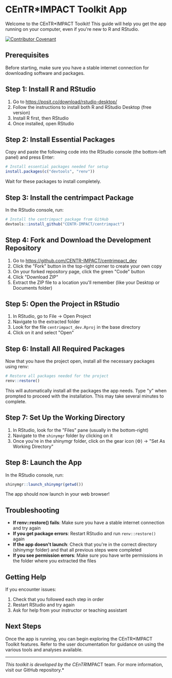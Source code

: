 # CEnTR*IMPACT Toolkit App

Welcome to the CEnTR*IMPACT Toolkit! This guide will help you get the app running on your computer, even if you're new to R and RStudio.

[![Contributor Covenant](https://img.shields.io/badge/Contributor%20Covenant-2.1-4baaaa.svg)](code_of_conduct.md)

## Prerequisites

Before starting, make sure you have a stable internet connection for downloading software and packages.

## Step 1: Install R and RStudio

1. Go to https://posit.co/download/rstudio-desktop/
2. Follow the instructions to install both R and RStudio Desktop (free version)
3. Install R first, then RStudio
4. Once installed, open RStudio

## Step 2: Install Essential Packages

Copy and paste the following code into the RStudio console (the bottom-left panel) and press Enter:

```r
# Install essential packages needed for setup
install.packages(c("devtools", "renv"))
```

Wait for these packages to install completely.

## Step 3: Install the centrimpact Package

In the RStudio console, run:

```r
# Install the centrimpact package from GitHub
devtools::install_github("CENTR-IMPACT/centrimpact")
```

## Step 4: Fork and Download the Development Repository

1. Go to https://github.com/CENTR-IMPACT/centrimpact_dev
2. Click the "Fork" button in the top-right corner to create your own copy
3. On your forked repository page, click the green "Code" button
4. Click "Download ZIP"
5. Extract the ZIP file to a location you'll remember (like your Desktop or Documents folder)

## Step 5: Open the Project in RStudio

1. In RStudio, go to File → Open Project
2. Navigate to the extracted folder
3. Look for the file `centrimpact_dev.Rproj` in the base directory
4. Click on it and select "Open"

## Step 6: Install All Required Packages

Now that you have the project open, install all the necessary packages using renv:

```r
# Restore all packages needed for the project
renv::restore()
```

This will automatically install all the packages the app needs. Type "y" when prompted to proceed with the installation. This may take several minutes to complete.

## Step 7: Set Up the Working Directory

1. In RStudio, look for the "Files" pane (usually in the bottom-right)
2. Navigate to the `shinymgr` folder by clicking on it
3. Once you're in the shinymgr folder, click on the gear icon (⚙️) → "Set As Working Directory"

## Step 8: Launch the App

In the RStudio console, run:

```r
shinymgr::launch_shinymgr(getwd())
```

The app should now launch in your web browser!

## Troubleshooting

- **If renv::restore() fails**: Make sure you have a stable internet connection and try again
- **If you get package errors**: Restart RStudio and run `renv::restore()` again
- **If the app doesn't launch**: Check that you're in the correct directory (shinymgr folder) and that all previous steps were completed
- **If you see permission errors**: Make sure you have write permissions in the folder where you extracted the files

## Getting Help

If you encounter issues:
1. Check that you followed each step in order
2. Restart RStudio and try again
3. Ask for help from your instructor or teaching assistant

## Next Steps

Once the app is running, you can begin exploring the CEnTR*IMPACT Toolkit features. Refer to the user documentation for guidance on using the various tools and analyses available.

---

*This toolkit is developed by the CEnTR*IMPACT team. For more information, visit our GitHub repository.*
